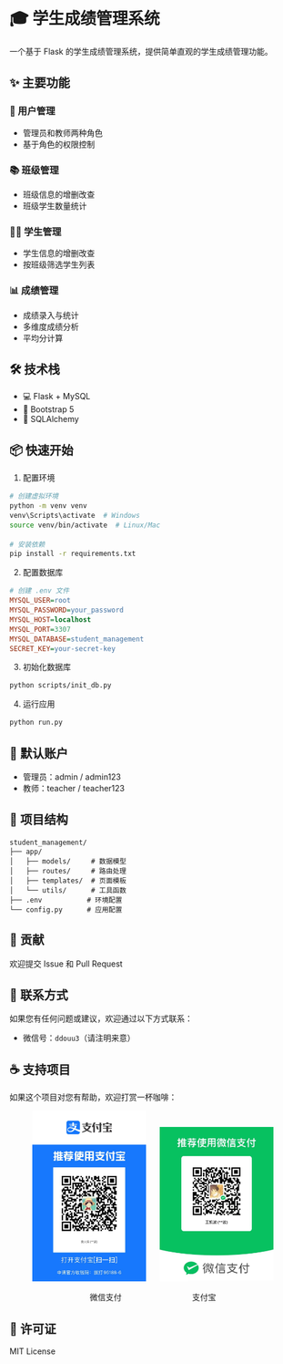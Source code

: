 # 🎓 学生成绩管理系统

一个基于 Flask 的学生成绩管理系统，提供简单直观的学生成绩管理功能。

## ✨ 主要功能

### 👥 用户管理
- 管理员和教师两种角色
- 基于角色的权限控制

### 📚 班级管理
- 班级信息的增删改查
- 班级学生数量统计

### 👨‍🎓 学生管理
- 学生信息的增删改查
- 按班级筛选学生列表

### 📊 成绩管理
- 成绩录入与统计
- 多维度成绩分析
- 平均分计算

## 🛠️ 技术栈

- 💻 Flask + MySQL
- 🎨 Bootstrap 5
- 🔧 SQLAlchemy

## 📦 快速开始

1. 配置环境
```bash
# 创建虚拟环境
python -m venv venv
venv\Scripts\activate  # Windows
source venv/bin/activate  # Linux/Mac

# 安装依赖
pip install -r requirements.txt
```

2. 配置数据库
```ini
# 创建 .env 文件
MYSQL_USER=root
MYSQL_PASSWORD=your_password
MYSQL_HOST=localhost
MYSQL_PORT=3307
MYSQL_DATABASE=student_management
SECRET_KEY=your-secret-key
```

3. 初始化数据库
```bash
python scripts/init_db.py
```

4. 运行应用
```bash
python run.py
```

## 👤 默认账户

- 管理员：admin / admin123
- 教师：teacher / teacher123

## 📁 项目结构

```
student_management/
├── app/
│   ├── models/     # 数据模型
│   ├── routes/     # 路由处理
│   ├── templates/  # 页面模板
│   └── utils/      # 工具函数
├── .env           # 环境配置
└── config.py      # 应用配置
```

## 🤝 贡献

欢迎提交 Issue 和 Pull Request

## 📝 联系方式

如果您有任何问题或建议，欢迎通过以下方式联系：

- 微信号：`ddouu3`（请注明来意）

## ☕ 支持项目

如果这个项目对您有帮助，欢迎打赏一杯咖啡：

<p align="center">
  <img src="docs/images/wechat_pay.jpg" alt="微信支付" width="200" style="margin-right: 20px;"/>
  <img src="docs/images/alipay.jpg" alt="支付宝" width="200"/>
</p>
<p align="center">
  <span style="margin-right: 120px;">微信支付</span>
  <span>支付宝</span>
</p>

## 📝 许可证

MIT License